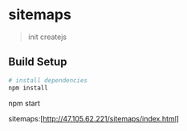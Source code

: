 # sitemaps

> init createjs

## Build Setup

``` bash
# install dependencies
npm install
```
npm start

sitemaps:[http://47.105.62.221/sitemaps/index.html]

